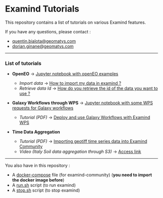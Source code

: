 # Examind Tutorials

This repository contains a list of tutorials on various Examind features.

If you have any questions, please contact :
- quentin.bialota@geomatys.com
- dorian.ginane@geomatys.com

---

### List of tutorials 
- **OpenEO** -> [Jupyter notebook with openEO examples](./openEO/openeo_examind_example.ipynb)
  - *Import data* -> [How to import my data in examind ?](./openEO/import_data.md)
  - *Retrieve data Id* -> [How do you retrieve the id of the data you want to use ?](./openEO/retrieve_data_id.md)


- **Galaxy Workflows through WPS** -> [Jupyter notebook with some WPS requests for Galaxy workflows](./GalaxyWPS/galaxy_workflows_wps.ipynb)
  - *Tutorial (PDF)* -> [Deploy and use Galaxy Workflows with Examind WPS](./GalaxyWPS/Deploy%20and%20Use%20Galaxy%20Workflow%20With%20Exa%20WPS.pdf)


- **Time Data Aggregation**
  - *Tutorial (PDF)* -> [Importing geotiff time series data into Examind Community](./TimeDataAggregation/Importing%20geotiff%20time%20series%20data%20into%20Examind%20Community.pdf)
  - *Video (Italy Soil data aggregation through S3)* -> [Access link](https://nextcloud.geomatys.com/s/jQi6aj2iXXDFkKG)

---

You also have in this repository :
- A [docker-compose](./docker-compose.yml) file (for examind-community) (**you need to import the docker image before**)
- A [run.sh](./run.sh) script (to run examind)
- A [stop.sh](./stop.sh) script (to stop examind)